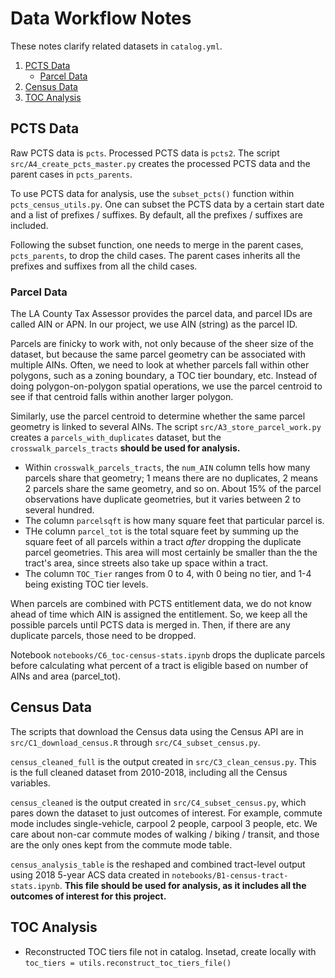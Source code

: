 # Data Workflow Notes
These notes clarify related datasets in `catalog.yml`. 

1. [PCTS Data](#pcts-data)
    * [Parcel Data](#parcel-data)
1. [Census Data](#census-data)
1. [TOC Analysis](#toc-analysis)

## PCTS Data
Raw PCTS data is `pcts`. Processed PCTS data is `pcts2`. The script `src/A4_create_pcts_master.py` creates the processed PCTS data and the parent cases in `pcts_parents`.  

To use PCTS data for analysis, use the `subset_pcts()` function within `pcts_census_utils.py`. One can subset the PCTS data by a certain start date and a list of prefixes / suffixes. By default, all the prefixes / suffixes are included. 

Following the subset function, one needs to merge in the parent cases, `pcts_parents`, to drop the child cases. The parent cases inherits all the prefixes and suffixes from all the child cases. 

### Parcel Data
The LA County Tax Assessor provides the parcel data, and parcel IDs are called AIN or APN. In our project, we use AIN (string) as the parcel ID.

Parcels are finicky to work with, not only because of the sheer size of the dataset, but because the same parcel geometry can be associated with multiple AINs. Often, we need to look at whether parcels fall within other polygons, such as a zoning boundary, a TOC tier boundary, etc. Instead of doing polygon-on-polygon spatial operations, we use the parcel centroid to see if that centroid falls within another larger polygon. 

Similarly, use the parcel centroid to determine whether the same parcel geometry is linked to several AINs. The script `src/A3_store_parcel_work.py` creates a `parcels_with_duplicates` dataset, but the `crosswalk_parcels_tracts` **should be used for analysis.** 
* Within `crosswalk_parcels_tracts`, the `num_AIN` column tells how many parcels share that geometry; 1 means there are no duplicates, 2 means 2 parcels share the same geometry, and so on. About 15% of the parcel observations have duplicate geometries, but it varies between 2 to several hundred. 
* The column `parcelsqft` is how many square feet that particular parcel is.
* THe column `parcel_tot` is the total square feet by summing up the square feet of all parcels within a tract *after* dropping the duplicate parcel geometries. This area will most certainly be smaller than the the tract's area, since streets also take up space within a tract.
* The column `TOC_Tier` ranges from 0 to 4, with 0 being no tier, and 1-4 being existing TOC tier levels.

When parcels are combined with PCTS entitlement data, we do not know ahead of time which AIN is assigned the entitlement. So, we keep all the possible parcels until PCTS data is merged in. Then, if there are any duplicate parcels, those need to be dropped. 

Notebook `notebooks/C6_toc-census-stats.ipynb` drops the duplicate parcels before calculating what percent of a tract is eligible based on number of AINs and area (parcel_tot).


## Census Data
The scripts that download the Census data using the Census API are in `src/C1_download_census.R` through `src/C4_subset_census.py`. 

`census_cleaned_full` is the output created in `src/C3_clean_census.py`. This is the full cleaned dataset from 2010-2018, including all the Census variables.

`census_cleaned` is the output created in `src/C4_subset_census.py`, which pares down the dataset to just outcomes of interest. For example, commute mode includes single-vehicle, carpool 2 people, carpool 3 people, etc. We care about non-car commute modes of walking / biking / transit, and those are the only ones kept from the commute mode table. 

`census_analysis_table` is the reshaped and combined tract-level output using 2018 5-year ACS data created in `notebooks/B1-census-tract-stats.ipynb`. **This file should be used for analysis, as it includes all the outcomes of interest for this project.** 


## TOC Analysis
* Reconstructed TOC tiers file not in catalog. Insetad, create locally with `toc_tiers = utils.reconstruct_toc_tiers_file()`
